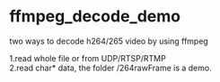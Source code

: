 # ffmpeg_decode_demo
two ways to decode h264/265 video by using ffmpeg


1.read whole file or from UDP/RTSP/RTMP  <br>
2.read char* data, the folder /264rawFrame is a demo. 
